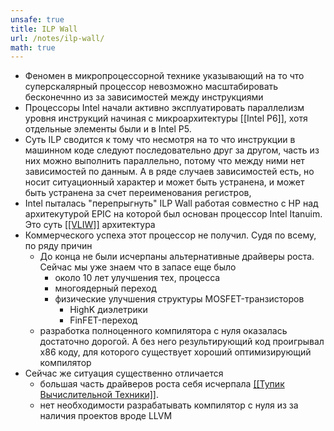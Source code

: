```yaml
---
unsafe: true
title: ILP Wall
url: /notes/ilp-wall/
math: true
---
```

<p></p>
<ul>
<li>Феномен в микропроцессорной технике указывающий на то что суперскалярный процессор невозможно масштабировать бесконечнно из за зависимостей между инструкциями</li>
<li>Процессоры Intel начали активно эксплуатировать параллелизм уровня инструкций начиная с микроархитектуры <span class='missing-note'>[[Intel P6]]</span>, хотя отдельные элементы были и в Intel P5.</li>
<li>Суть ILP сводится к тому что несмотря на то что инструкции в машинном коде следуют последовательно друг за другом, часть из них можно выполнить параллельно, потому что между ними нет зависимостей по данным. А в ряде случаев зависимостей есть, но носит ситуационный характер и может быть устранена, и может быть устранена за счет переименования регистров,</li>
<li>Intel пыталась &quot;перепрыгнуть&quot; ILP Wall работая совместно с HP над архитекутурой EPIC на которой был основан процессор Intel Itanuim. Это суть <a href='/notes/vliw'>[[VLIW]]</a> архитектура</li>
<li>
Коммерческого успеха этот процессор не получил. Судя по всему, по ряду причин<ul>
<li>
До конца не были исчерпаны альтернативные драйверы роста. Сейчас мы уже знаем что в запасе еще было<ul>
<li>около 10 лет улучшения тех, процесса</li>
<li>многоядерный переход</li>
<li>
физические улучшения структуры MOSFET-транзисторов<ul>
<li>HighK диэлетрики</li>
<li>FinFET-переход</li>
</ul>
</li>
</ul>
</li>
<li>разработка полноценного компилятора с нуля оказалась достаточно дорогой. А без него  результирующий код проигрывал x86 коду, для которого существует хороший оптимизирующий компилятор</li>
</ul>
</li>
<li>
Сейчас же ситуация существенно отличается<ul>
<li>большая часть драйверов роста себя исчерпала <a href='/notes/тупик-вычислительной-техники'>[[Тупик Вычислительной Техники]]</a>.</li>
<li>нет необходимости разрабатывать компилятор с нуля из за наличия проектов вроде LLVM</li>
</ul>
</li>
</ul>
